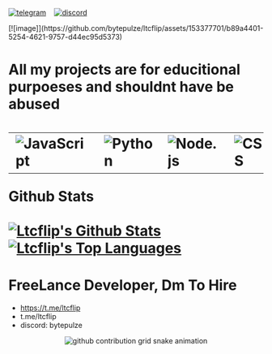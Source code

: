 
[![telegram](https://img.shields.io/badge/ltcflip-2CA5E0?style=for-the-badge&logo=telegram&logoColor=white)](https://t.me/ltcflip/)&nbsp;&nbsp;&nbsp;
[![discord](https://img.shields.io/badge/bytepulze-2CA5E0?style=for-the-badge&logo=discord&logoColor=white)](https://discord.com/users/1196844715774070906)&nbsp;&nbsp;&nbsp;
<p align="justify"> 
[![image]](https://github.com/bytepulze/ltcflip/assets/153377701/b89a4401-5254-4621-9757-d44ec95d5373)
</p>
<h1>All my projects are for educitional purpoeses and shouldnt have be abused<h1>
<table>
  <tr>
    <td><img src="https://techstack-generator.vercel.app/js-icon.svg" alt="JavaScript" width="65" height="65"></td>
    <td><img src="https://techstack-generator.vercel.app/python-icon.svg" alt="Python" width="65" height="65"></td>
    <td><img src="https://skillicons.dev/icons?i=java" alt="Node.js" width="65" height="65"></td>
    <td><img src="https://skillicons.dev/icons?i=css" alt="CSS" width="65" height="65"></td>
    <td><img src="https://skillicons.dev/icons?i=html" alt="HTML" width="65" height="65"></td>
    <td><img src="https://skillicons.dev/icons?i=powershell" alt="PowerShell" width="65" height="65"></td>
  </tr>
</table>


  <summary>Github Stats</summary>
  <br/>
    <a href="https://github.com/anuraghazra/github-readme-stats"><img alt="Ltcflip's Github Stats" src="https://github-readme-stats.vercel.app/api/?username=ltcflip&show_icons=true&count_private=true&theme=default&hide_border=true&bg_color=fff&title_color=00E676&icon_color=00E676" height="192px"/></a>
  <a href="https://github.com/anuraghazra/github-readme-stats"><img alt="Ltcflip's Top Languages" src="https://github-readme-stats.vercel.app/api/top-langs/?username=ltcflip&langs_count=8&layout=compact&theme=default&hide_border=true&bg_color=fff&title_color=000&icon_color=000&hide=Jupyter%20Notebook" height="192px"/></a>
  <br/>
</details>

# FreeLance Developer, Dm To Hire
- https://t.me/ltcflip
- t.me/ltcflip
- discord: bytepulze

<div align="center">
<picture>
  <source media="(prefers-color-scheme: dark)" srcset="https://raw.githubusercontent.com/viledissociation/viledissociation/output/github-contribution-grid-snake-dark.svg">
  <source media="(prefers-color-scheme: light)" srcset="https://raw.githubusercontent.com/viledissociation/viledissociation/output/github-contribution-grid-snake.svg">
  <img alt="github contribution grid snake animation" src="https://raw.githubusercontent.com/viledissociation/viledissociation/output/github-contribution-grid-snake.svg">
</div>

